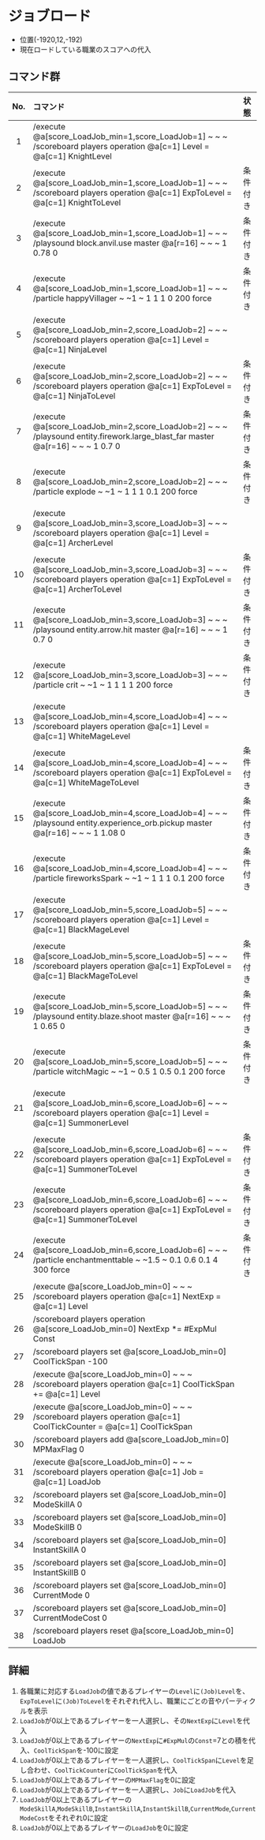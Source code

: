 # ジョブロード

- 位置(-1920,12,-192)
- 現在ロードしている職業のスコアへの代入

## コマンド群

|No.|コマンド|状態|
|:-:|:-|:-|
|1|/execute @a[score_LoadJob_min=1,score_LoadJob=1] ~ ~ ~ /scoreboard players operation @a[c=1] Level = @a[c=1] KnightLevel|
|2|/execute @a[score_LoadJob_min=1,score_LoadJob=1] ~ ~ ~ /scoreboard players operation @a[c=1] ExpToLevel = @a[c=1] KnightToLevel|条件付き|
|3|/execute @a[score_LoadJob_min=1,score_LoadJob=1] ~ ~ ~ /playsound block.anvil.use master @a[r=16] ~ ~ ~ 1 0.78 0|条件付き|
|4|/execute @a[score_LoadJob_min=1,score_LoadJob=1] ~ ~ ~ /particle happyVillager ~ ~1 ~ 1 1 1 0 200 force|条件付き|
|5|/execute @a[score_LoadJob_min=2,score_LoadJob=2] ~ ~ ~ /scoreboard players operation @a[c=1] Level = @a[c=1] NinjaLevel|
|6|/execute @a[score_LoadJob_min=2,score_LoadJob=2] ~ ~ ~ /scoreboard players operation @a[c=1] ExpToLevel = @a[c=1] NinjaToLevel|条件付き|
|7|/execute @a[score_LoadJob_min=2,score_LoadJob=2] ~ ~ ~ /playsound entity.firework.large_blast_far master @a[r=16] ~ ~ ~ 1 0.7 0|条件付き|
|8|/execute @a[score_LoadJob_min=2,score_LoadJob=2] ~ ~ ~ /particle explode ~ ~1 ~ 1 1 1 0.1 200 force|条件付き|
|9|/execute @a[score_LoadJob_min=3,score_LoadJob=3] ~ ~ ~ /scoreboard players operation @a[c=1] Level = @a[c=1] ArcherLevel|
|10|/execute @a[score_LoadJob_min=3,score_LoadJob=3] ~ ~ ~ /scoreboard players operation @a[c=1] ExpToLevel = @a[c=1] ArcherToLevel|条件付き|
|11|/execute @a[score_LoadJob_min=3,score_LoadJob=3] ~ ~ ~ /playsound entity.arrow.hit master @a[r=16] ~ ~ ~ 1 0.7 0|条件付き|
|12|/execute @a[score_LoadJob_min=3,score_LoadJob=3] ~ ~ ~ /particle crit ~ ~1 ~ 1 1 1 1 200 force|条件付き|
|13|/execute @a[score_LoadJob_min=4,score_LoadJob=4] ~ ~ ~ /scoreboard players operation @a[c=1] Level = @a[c=1] WhiteMageLevel|
|14|/execute @a[score_LoadJob_min=4,score_LoadJob=4] ~ ~ ~ /scoreboard players operation @a[c=1] ExpToLevel = @a[c=1] WhiteMageToLevel|条件付き|
|15|/execute @a[score_LoadJob_min=4,score_LoadJob=4] ~ ~ ~ /playsound entity.experience_orb.pickup master @a[r=16] ~ ~ ~ 1 1.08 0|条件付き|
|16|/execute @a[score_LoadJob_min=4,score_LoadJob=4] ~ ~ ~ /particle fireworksSpark ~ ~1 ~ 1 1 1 0.1 200 force|条件付き|
|17|/execute @a[score_LoadJob_min=5,score_LoadJob=5] ~ ~ ~ /scoreboard players operation @a[c=1] Level = @a[c=1] BlackMageLevel|
|18|/execute @a[score_LoadJob_min=5,score_LoadJob=5] ~ ~ ~ /scoreboard players operation @a[c=1] ExpToLevel = @a[c=1] BlackMageToLevel|条件付き|
|19|/execute @a[score_LoadJob_min=5,score_LoadJob=5] ~ ~ ~ /playsound entity.blaze.shoot master @a[r=16] ~ ~ ~ 1 0.65 0|条件付き|
|20|/execute @a[score_LoadJob_min=5,score_LoadJob=5] ~ ~ ~ /particle witchMagic ~ ~1 ~ 0.5 1 0.5 0.1 200 force|条件付き|
|21|/execute @a[score_LoadJob_min=6,score_LoadJob=6] ~ ~ ~ /scoreboard players operation @a[c=1] Level = @a[c=1] SummonerLevel|
|22|/execute @a[score_LoadJob_min=6,score_LoadJob=6] ~ ~ ~ /scoreboard players operation @a[c=1] ExpToLevel = @a[c=1] SummonerToLevel|条件付き|
|23|/execute @a[score_LoadJob_min=6,score_LoadJob=6] ~ ~ ~ /scoreboard players operation @a[c=1] ExpToLevel = @a[c=1] SummonerToLevel|条件付き|
|24|/execute @a[score_LoadJob_min=6,score_LoadJob=6] ~ ~ ~ /particle enchantmenttable ~ ~1.5 ~ 0.1 0.6 0.1 4 300 force|条件付き|
|25|/execute @a[score_LoadJob_min=0] ~ ~ ~ /scoreboard players operation @a[c=1] NextExp = @a[c=1] Level|
|26|/scoreboard players operation @a[score_LoadJob_min=0] NextExp *= #ExpMul Const|
|27|/scoreboard players set @a[score_LoadJob_min=0] CoolTickSpan -100|
|28|/execute @a[score_LoadJob_min=0] ~ ~ ~ /scoreboard players operation @a[c=1] CoolTickSpan += @a[c=1] Level|
|29|/execute @a[score_LoadJob_min=0] ~ ~ ~ /scoreboard players operation @a[c=1] CoolTickCounter = @a[c=1] CoolTickSpan|
|30|/scoreboard players add @a[score_LoadJob_min=0] MPMaxFlag 0|
|31|/execute @a[score_LoadJob_min=0] ~ ~ ~ /scoreboard players operation @a[c=1] Job = @a[c=1] LoadJob|
|32|/scoreboard players set @a[score_LoadJob_min=0] ModeSkillA 0|
|33|/scoreboard players set @a[score_LoadJob_min=0] ModeSkillB 0|
|34|/scoreboard players set @a[score_LoadJob_min=0] InstantSkillA 0|
|35|/scoreboard players set @a[score_LoadJob_min=0] InstantSkillB 0|
|36|/scoreboard players set @a[score_LoadJob_min=0] CurrentMode 0|
|37|/scoreboard players set @a[score_LoadJob_min=0] CurrentModeCost 0|
|38|/scoreboard players reset @a[score_LoadJob_min=0] LoadJob|

## 詳細

1. 各職業に対応する`LoadJob`の値であるプレイヤーの`Level`に`(Job)Level`を、`ExpToLevel`に`(Job)ToLevel`をそれぞれ代入し、職業にごとの音やパーティクルを表示
2. `LoadJob`が0以上であるプレイヤーを一人選択し、その`NextExp`に`Level`を代入
3. `LoadJob`が0以上であるプレイヤーの`NextExp`に`#ExpMul`の`Const`=7との積を代入、`CoolTickSpan`を-100に設定
4. `LoadJob`が0以上であるプレイヤーを一人選択し、`CoolTickSpan`に`Level`を足し合わせ、`CoolTickCounter`に`CoolTickSpan`を代入
5. `LoadJob`が0以上であるプレイヤーの`MPMaxFlag`を0に設定
6. `LoadJob`が0以上であるプレイヤーを一人選択し、`Job`に`LoadJob`を代入
7. `LoadJob`が0以上であるプレイヤーの`ModeSkillA`,`ModeSkillB`,`InstantSkillA`,`InstantSkillB`,`CurrentMode`,`CurrentModeCost`をそれぞれ0に設定
8. `LoadJob`が0以上であるプレイヤーの`LoadJob`を0に設定

[CommonGM]:/TUSB_Analysis/entity/TUSB_Analysis_Entity.html
[エンダーマイト]:/TUSB_Analysis/entity/TUSB_Analysis_Entity.html
[SystemKeeper]:/TUSB_Analysis/entity/TUSB_Analysis_Entity.html
[地下世界]:/TUSB_Analysis/entity/TUSB_Analysis_Entity.html
[クラウディア]:/TUSB_Analysis/entity/TUSB_Analysis_Entity.html
[テーブルマウンテン]:/TUSB_Analysis/entity/TUSB_Analysis_Entity.html
[ガリバーランド]:/TUSB_Analysis/entity/TUSB_Analysis_Entity.html
[トカルトコルデ]:/TUSB_Analysis/entity/TUSB_Analysis_Entity.html
[お試しセットの印玉]:/TUSB_Analysis/entity/TUSB_Analysis_Item.html
[ViewPoint(仮)]:/TUSB_Analysis/entity/TUSB_Analysis_Entity.html
[秒針]:/TUSB_Analysis/entity/TUSB_Analysis_Entity.html
[分針]:/TUSB_Analysis/entity/TUSB_Analysis_Entity.html
[時針]:/TUSB_Analysis/entity/TUSB_Analysis_Entity.html

[jobSave]:/TUSB_Analysis/others/TUSB_Analysis_Data.html
[jobLoad]:/TUSB_Analysis/others/TUSB_Analysis_Data.html

[お試しセットの印玉]:/TUSB_Analysis/others/TUSB_Analysis_Item.html

[メインクロック開始時リセットするもの]:/TUSB_Analysis/command/reset.html
[初回ログイン時処理]:/TUSB_Analysis/command/firstLoginProcessing.html
[ログイン時処理]:/TUSB_Analysis/command/loginProcessing.html
[ジョブチェンジ先判定]:/TUSB_Analysis/command/jobChangeJudgement.html
[ジョブセーブ]:/TUSB_Analysis/command/jobSave.html
[ジョブロード]:/TUSB_Analysis/command/jobLoad.html
[ステータス表示]:/TUSB_Analysis/command/statusDisplay.html
[攻略率表示]:/TUSB_Analysis/command/conquerDisplay.html
[ワープ処理ジョブ島・通常世界]:/TUSB_Analysis/command/warpProcessing.html
[KeepInventory確認]:/TUSB_Analysis/command/keepInventoryCheck.html
[満腹度修正]:/TUSB_Analysis/command/satietyFix.html
[経験値取得処理]:/TUSB_Analysis/command/expProcessing.html
[レベルアップ処理]:/TUSB_Analysis/command/levelupProcessing.html
[最大HP調整処理]:/TUSB_Analysis/command/hpFix.html
[難易度調整]:/TUSB_Analysis/command/difficultyAdjustment.html
[島攻略処理]:/TUSB_Analysis/command/conquerProcessing.html
[習得スキル取得]:/TUSB_Analysis/command/skillAcquisition.html
[時計島]:/TUSB_Analysis/command/clockIslandProcessing.html
[マクラウェル内部]:/TUSB_Analysis/command/insideMcLawell.html
[スコアボードの設定]:/TUSB_Analysis/command/setScoreboard.html
[メインクロック処理]:/TUSB_Analysis/command/mainclockProcessing.html
[SystemKeeper処理]:/TUSB_Analysis/command/systemKeeperProcessing.html
[かまど再設定]:/TUSB_Analysis/command/furnaceProcessing.html
[毎tick必ず最初に実行したいコマンド群]:/TUSB_Analysis/command/runFirst.html
[エリア侵入記録]:/TUSB_Analysis/command/areaRecord.html

